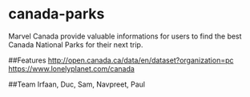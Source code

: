 # canada-parks
Marvel Canada provide valuable informations for users to find the best Canada National Parks for their next trip.

##Features
http://open.canada.ca/data/en/dataset?organization=pc <br />
https://www.lonelyplanet.com/canada

##Team
Irfaan, Duc, Sam, Navpreet, Paul
